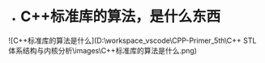 - # C++标准库的算法，是什么东西

![C++标准库的算法是什么](D:\workspace_vscode\CPP-Primer_5th\C++ STL 体系结构与内核分析\images\C++标准库的算法是什么.png)  

